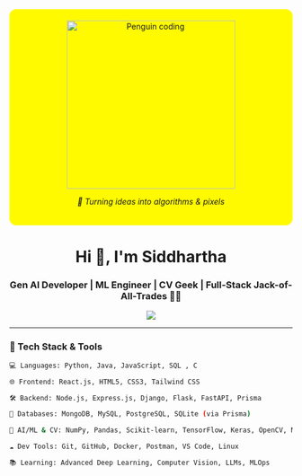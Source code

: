 <div align="center" style="background-color: #fffa00; padding: 20px; border-radius: 12px;">
  <img src="https://media.giphy.com/media/CuuSHzuc0O166MRfjt/giphy.gif" width="300px" alt="Penguin coding" />
  <p><em>🚀 Turning ideas into algorithms & pixels</em></p>
</div>

<h1 align="center">Hi 👋, I'm Siddhartha</h1>
<h3 align="center">Gen AI Developer | ML Engineer | CV Geek | Full-Stack Jack-of-All-Trades 🤹‍♂️</h3>

<p align="center">
  <img src="https://readme-typing-svg.herokuapp.com?center=true&vCenter=true&width=550&lines=AI+Enthusiast+%26+CV+Geek;ML+Engineer+%26+Deep+Learning+Explorer;Full-Stack+Dev+%28MERN+%26+Python%29;LeetCode+Problem+Solver+%26+Algo+Ninja;Jack+of+All+Trades+🎯;%F0%9F%91%8D" />
</p>

---

### 🚀 Tech Stack & Tools

```bash
💻 Languages: Python, Java, JavaScript, SQL , C

🌐 Frontend: React.js, HTML5, CSS3, Tailwind CSS

🛠️ Backend: Node.js, Express.js, Django, Flask, FastAPI, Prisma

🧱 Databases: MongoDB, MySQL, PostgreSQL, SQLite (via Prisma)

🧠 AI/ML & CV: NumPy, Pandas, Scikit-learn, TensorFlow, Keras, OpenCV, MediaPipe

☁️ Dev Tools: Git, GitHub, Docker, Postman, VS Code, Linux

📚 Learning: Advanced Deep Learning, Computer Vision, LLMs, MLOps
